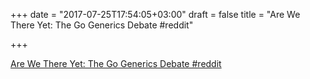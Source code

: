 +++
date = "2017-07-25T17:54:05+03:00"
draft = false
title = "Are We There Yet: The Go Generics Debate  #reddit"

+++

<p><a href="https://t.co/fbITVAFMur">Are We There Yet: The Go Generics Debate  #reddit</a></p>